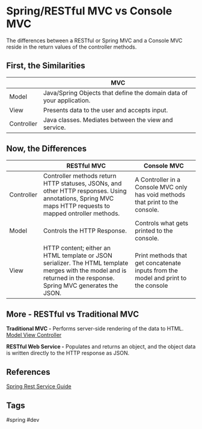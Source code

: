 # Spring/RESTful MVC vs Console MVC 

The differences between a RESTful or Spring MVC and a Console MVC reside in the return values of the controller methods.  

## First, the Similarities
|           |MVC |
|-----------|------------|
| Model     |Java/Spring Objects that define the domain data of your application.| 
| View      | Presents data to the user and accepts input.|
|Controller | Java classes. Mediates between the view and service.|

## Now, the Differences
|           |RESTful MVC | Console MVC |
|-----------|------------|-------------|
|Controller | Controller methods return HTTP statuses, JSONs, and other HTTP responses. Using annotations, Spring MVC maps HTTP requests to mapped ontroller methods.| A Controller in a Console MVC only has void methods that print to the console.|
| Model     |Controls the HTTP Response.| Controls what gets printed to the console.|
| View      | HTTP content; either an HTML template or JSON serializer. The HTML template merges with the model and is returned in the response. Spring MVC generates the JSON. | Print methods that get concatenate inputs from the model and print to the console| 



## More - RESTful vs Traditional MVC

**Traditional MVC -** Performs server-side rendering of the data to HTML.
[Model View Controller](../202210090632)  

**RESTful Web Service -** Populates and returns an object, and the object data is written directly to the HTTP response as JSON.

## References
[Spring Rest Service Guide](https://spring.io/guides/gs/rest-service/)

## Tags
#spring #dev
